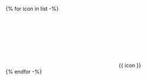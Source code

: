 <div class="grid-list">
{% for icon in list -%}
<div class="grid-list__item">
    <div class="icon">
        <svg>
          <use xlink:href="{{ '/assets/icons.svg' | path }}#{{ icon }}" />
        </svg>
        {{ icon }}
    </div>
</div>
{% endfor -%}
</div>
